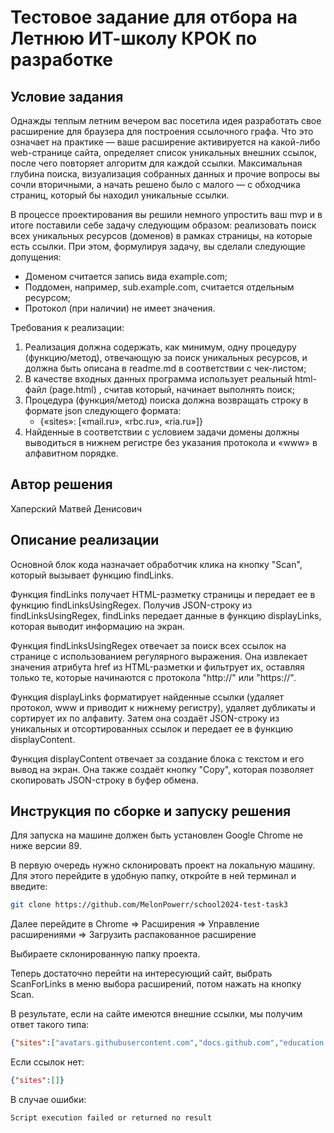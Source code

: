 # Тестовое задание для отбора на Летнюю ИТ-школу КРОК по разработке

## Условие задания
Однажды теплым летним вечером вас посетила идея разработать свое расширение для браузера для построения ссылочного графа. Что это означает на практике — ваше расширение активируется на какой-либо web-странице сайта, определяет список уникальных внешних ссылок, после чего повторяет алгоритм для каждой ссылки. Максимальная глубина поиска, визуализация собранных данных и прочие вопросы вы сочли вторичными, а начать решено было с малого — с обходчика страниц, который бы находил уникальные ссылки.

В процессе проектирования вы решили немного упростить ваш mvp и в итоге поставили себе задачу следующим образом: реализовать поиск всех уникальных ресурсов (доменов) в рамках страницы, на которые есть ссылки. При этом, формулируя задачу, вы сделали следующие допущения:
- Доменом считается запись вида example.com;
- Поддомен, например, sub.example.com,  считается отдельным ресурсом;
- Протокол (при наличии) не имеет значения.

Требования к реализации:
1. Реализация должна содержать, как минимум, одну процедуру (функцию/метод), отвечающую за поиск уникальных ресурсов, и должна быть описана в readme.md в соответствии с чек-листом;
2. В качестве входных данных программа использует реальный html-файл (page.html)	, считав который, начинает выполнять поиск;
3. Процедура (функция/метод) поиска должна возвращать строку в формате json следующего формата:
   - {«sites»: [«mail.ru», «rbc.ru», «ria.ru»]}
4. Найденные в соответствии с условием задачи домены должны выводиться в нижнем регистре без указания протокола и «www» в алфавитном порядке.

## Автор решения
Хаперский Матвей Денисович

## Описание реализации

Основной блок кода назначает обработчик клика на кнопку "Scan", который вызывает функцию findLinks.

Функция findLinks получает HTML-разметку страницы и передает ее в функцию findLinksUsingRegex.
Получив JSON-строку из findLinksUsingRegex, findLinks передает данные в функцию displayLinks, которая выводит информацию на экран.

Функция findLinksUsingRegex отвечает за поиск всех ссылок на странице с использованием регулярного выражения. 
Она извлекает значения атрибута href из HTML-разметки и фильтрует их, 
оставляя только те, которые начинаются с протокола "http://" или "https://".

Функция displayLinks форматирует найденные ссылки (удаляет протокол, www и приводит к нижнему регистру), 
удаляет дубликаты и сортирует их по алфавиту. 
Затем она создаёт JSON-строку из уникальных и отсортированных ссылок и передает ее в функцию displayContent.

Функция displayContent отвечает за создание блока с текстом и его вывод на экран. 
Она также создаёт кнопку "Copy", которая позволяет скопировать JSON-строку в буфер обмена.

## Инструкция по сборке и запуску решения
Для запуска на машине должен быть установлен Google Chrome не ниже версии 89.

В первую очередь нужно склонировать проект на локальную машину.
Для этого перейдите в удобную папку, откройте в ней терминал и введите:
```bash
git clone https://github.com/MelonPowerr/school2024-test-task3
```
Далее перейдите в Chrome => Расширения => Управление расширениями => Загрузить распакованное расширение

Выбираете склонированную папку проекта.

Теперь достаточно перейти на интересующий сайт, выбрать ScanForLinks в меню выбора расширений, потом нажать на кнопку Scan.

В результате, если на сайте имеются внешние ссылки, мы получим ответ такого типа:
```json
{"sites":["avatars.githubusercontent.com","docs.github.com","education.github.com","github-cloud.s3.amazonaws.com","github.blog","github.com","github.githubassets.com"]}
```
Если ссылок нет:
```json
{"sites":[]}
```
В случае ошибки:
```
Script execution failed or returned no result
```
